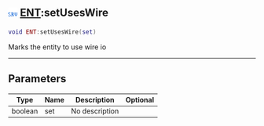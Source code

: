 ## ![server](../../.gitbook/assets/server.png) [ENT](ent):setUsesWire

```lua
void ENT:setUsesWire(set)
```

Marks the entity to use wire io

------
## Parameters

| Type   | Name | Description | Optional |
| ------ | ---- | ----------- | -------: |
| boolean | set | No description |  |

